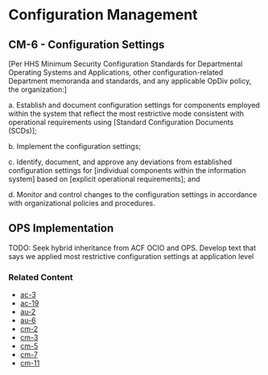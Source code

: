 # Configuration Management
## CM-6 - Configuration Settings

[Per HHS Minimum Security Configuration Standards for Departmental Operating Systems and Applications, other configuration-related Department memoranda and standards, and any applicable OpDiv policy, the organization:]

a. Establish and document configuration settings for components employed within the system that reflect the most restrictive mode consistent with operational requirements using [Standard Configuration Documents (SCDs)];

b. Implement the configuration settings;

c. Identify, document, and approve any deviations from established configuration settings for [individual components within the information system] based on [explicit operational requirements]; and

d. Monitor and control changes to the configuration settings in accordance with organizational policies and procedures.

## OPS Implementation

TODO: Seek hybrid inheritance from ACF OCIO and OPS. Develop text that says we applied most restrictive configuration settings at application level

### Related Content

* [ac-3](../ac-03/index.md)
* [ac-19](../ac-19/index.md)
* [au-2](../au-02/index.md)
* [au-6](../au-06/index.md)
* [cm-2](../cm-02/index.md)
* [cm-3](../cm-03/index.md)
* [cm-5](../cm-05/index.md)
* [cm-7](../cm-07/index.md)
* [cm-11](../cm-11/index.md)
